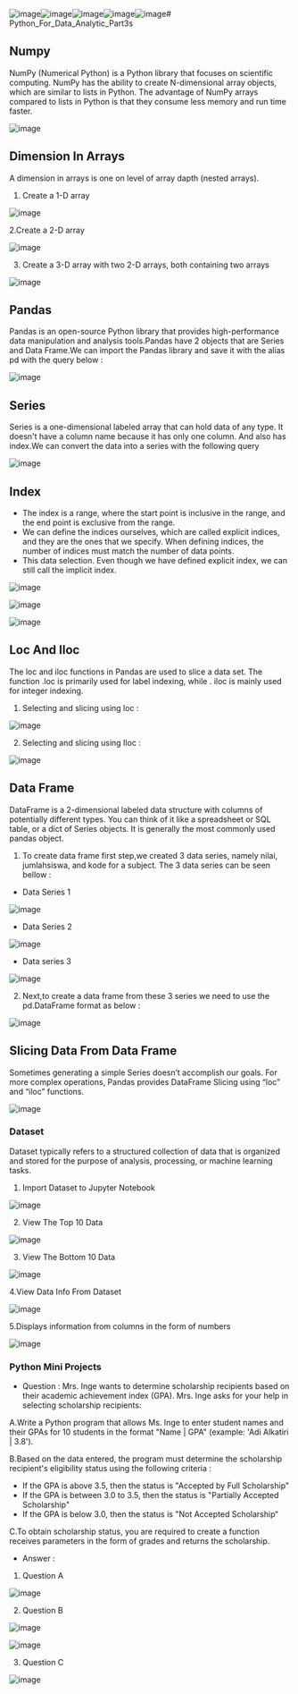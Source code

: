 ![image](https://github.com/AryantoRheynaldySaragih/Python_For_Data_Analytic_Part3s/assets/147115152/4dd63915-a40e-449c-9c1b-2250cf047629)![image](https://github.com/AryantoRheynaldySaragih/Python_For_Data_Analytic_Part3s/assets/147115152/5dba652c-86b2-4062-9350-fb49f76eaaf3)![image](https://github.com/AryantoRheynaldySaragih/Python_For_Data_Analytic_Part3s/assets/147115152/4421515a-d50e-4559-b380-d1ade9d7e00a)![image](https://github.com/AryantoRheynaldySaragih/Python_For_Data_Analytic_Part3s/assets/147115152/87b8e750-e92d-47f8-9a3c-08fae08c13d0)![image](https://github.com/AryantoRheynaldySaragih/Python_For_Data_Analytic_Part3s/assets/147115152/d969d230-6d0e-4e83-ba16-41fee20d5a3e)# Python_For_Data_Analytic_Part3s

## Numpy 

NumPy (Numerical Python) is a Python library that focuses on scientific computing. NumPy has the ability to create N-dimensional array objects, which are similar to lists in Python. The advantage of NumPy arrays compared to lists in Python is that they consume less memory and run time faster.

![image](https://github.com/AryantoRheynaldySaragih/Python_For_Data_Analytic_Part3s/assets/147115152/5c716fc1-16b4-421b-9ce8-bf7f94320d3a)

## Dimension In Arrays
A dimension in arrays is one on level of array dapth (nested arrays).

1.  Create a 1-D array
   
![image](https://github.com/AryantoRheynaldySaragih/Python_For_Data_Analytic_Part3s/assets/147115152/34f788ea-8499-4adb-a23e-1edb3d2286df)

2.Create a 2-D array

![image](https://github.com/AryantoRheynaldySaragih/Python_For_Data_Analytic_Part3s/assets/147115152/cb782272-4633-476d-bfab-afd6801bb2e7)

3.  Create a 3-D array with two 2-D arrays, both containing two arrays
   
![image](https://github.com/AryantoRheynaldySaragih/Python_For_Data_Analytic_Part3s/assets/147115152/3373fb46-0aec-4e0c-82db-d6a94c3e2cbe)

## Pandas
Pandas is an open-source Python library that provides high-performance data manipulation and analysis tools.Pandas have 2 objects that are Series and Data Frame.We can import the Pandas library and save it with the alias pd with the query below :

![image](https://github.com/AryantoRheynaldySaragih/Python_For_Data_Analytic_Part3s/assets/147115152/3143216f-8e5a-490b-afab-d520dbdd0a85)

## Series
Series is a one-dimensional labeled array that can hold data of any type. It doesn't have a column name because it has only one column. And also has index.We can convert the data into a series with the following query

![image](https://github.com/AryantoRheynaldySaragih/Python_For_Data_Analytic_Part3s/assets/147115152/a408a8d8-1c1c-494b-b1b3-706909f099be)

## Index
- The index is a range, where the start point is inclusive in the range, and the end point is exclusive from the range.
- We can define the indices ourselves, which are called explicit indices, and they are the ones that we specify. When defining indices, 
  the number of indices must match the number of data points.
- This data selection. Even though we have defined explicit index, we can still call the implicit index.

![image](https://github.com/AryantoRheynaldySaragih/Python_For_Data_Analytic_Part3s/assets/147115152/5ccdd46d-7964-4ab9-8f4d-652a16f6450b)

![image](https://github.com/AryantoRheynaldySaragih/Python_For_Data_Analytic_Part3s/assets/147115152/07de7be9-5420-4e9c-950e-c049910336cf)

![image](https://github.com/AryantoRheynaldySaragih/Python_For_Data_Analytic_Part3s/assets/147115152/93dbf216-5b6b-4073-b2f5-4c9a37cb702c)

## Loc And Iloc
The loc and iloc functions in Pandas are used to slice a data set. The function .loc is primarily used for label indexing, while . iloc is mainly used for integer indexing.

1.  Selecting and slicing using loc :
   
![image](https://github.com/AryantoRheynaldySaragih/Python_For_Data_Analytic_Part3s/assets/147115152/dc2dc08c-9651-4779-956b-9803b0009aaf)

2.  Selecting and slicing using Iloc :
   
![image](https://github.com/AryantoRheynaldySaragih/Python_For_Data_Analytic_Part3s/assets/147115152/efa2a475-bedb-440a-a0a2-1e55ee691a55)

## Data Frame
DataFrame is a 2-dimensional labeled data structure with columns of potentially different types. You can think of it like a spreadsheet or SQL table, or a dict of Series objects. It is generally the most commonly used pandas object.

1. To create data frame first step,we created 3 data series, namely nilai, jumlahsiswa, and kode for a subject. The 3 data series can be seen bellow :

- Data Series 1
  
![image](https://github.com/AryantoRheynaldySaragih/Python_For_Data_Analytic_Part3s/assets/147115152/674e0865-d744-42ce-9c96-e0824b77659f)

- Data Series 2
  
![image](https://github.com/AryantoRheynaldySaragih/Python_For_Data_Analytic_Part3s/assets/147115152/ce0069bb-b17c-41fc-8283-80d5d4ca6ed5)

- Data series 3
  
![image](https://github.com/AryantoRheynaldySaragih/Python_For_Data_Analytic_Part3s/assets/147115152/7c6da3d7-5f7b-4805-b1b9-3b39efddb453)

2.  Next,to create a data frame from these 3 series we need to use the pd.DataFrame format as below :

![image](https://github.com/AryantoRheynaldySaragih/Python_For_Data_Analytic_Part3s/assets/147115152/52786c30-4c0b-49c1-b49d-f0bd26a22617)


## Slicing Data From Data Frame
Sometimes generating a simple Series doesn’t accomplish our goals. For more complex operations, Pandas provides DataFrame Slicing using “loc” and “iloc” functions.

![image](https://github.com/AryantoRheynaldySaragih/Python_For_Data_Analytic_Part3s/assets/147115152/bc6b5040-f292-47ca-afd8-6c32cf7563d4)

### Dataset
Dataset typically refers to a structured collection of data that is organized and stored for the purpose of analysis, processing, or machine learning tasks. 

1. Import Dataset to Jupyter Notebook
   
![image](https://github.com/AryantoRheynaldySaragih/Python_For_Data_Analytic_Part3s/assets/147115152/eab5a077-29bf-4841-98e4-8a9f47b43666)

2. View The Top 10 Data
   
![image](https://github.com/AryantoRheynaldySaragih/Python_For_Data_Analytic_Part3s/assets/147115152/d5e122c7-c855-4b86-a9cc-bfa76a0ac801)

3. View The Bottom 10 Data
   
![image](https://github.com/AryantoRheynaldySaragih/Python_For_Data_Analytic_Part3s/assets/147115152/4383fe0c-7122-4f70-bdbd-45ec37044dc2)

4.View Data Info From Dataset

![image](https://github.com/AryantoRheynaldySaragih/Python_For_Data_Analytic_Part3s/assets/147115152/5d0157fe-20b6-41e9-9142-fc15dcfcec35)

5.Displays information from columns in the form of numbers

![image](https://github.com/AryantoRheynaldySaragih/Python_For_Data_Analytic_Part3s/assets/147115152/8e745029-2056-4cee-a952-57220160b8c8)


### Python Mini Projects
-  Question :
Mrs. Inge wants to determine scholarship recipients based on their academic achievement index (GPA). Mrs. Inge asks for your help in selecting scholarship recipients:

A.Write a Python program that allows Ms. Inge to enter student names and their GPAs for 10 students in the format "Name | GPA" (example: 'Adi Alkatiri | 3.8').

B.Based on the data entered, the program must determine the scholarship recipient's eligibility status using the following criteria : 
- If the GPA is above 3.5, then the status is "Accepted by Full Scholarship" 
- If the GPA is between 3.0 to 3.5, then the status is "Partially Accepted Scholarship" 
- If the GPA is below 3.0, then the status is "Not Accepted Scholarship“

C.To obtain scholarship status, you are required to create a function receives parameters in the form of grades and returns the scholarship.

-  Answer :
1.  Question A
   
![image](https://github.com/AryantoRheynaldySaragih/Python_For_Data_Analytic_Part3s/assets/147115152/78f3da6e-7af8-48bd-acfa-fa1195c2d72e)

2.  Question B
   
![image](https://github.com/AryantoRheynaldySaragih/Python_For_Data_Analytic_Part3s/assets/147115152/cab11a4b-8e65-4097-8b4d-7ca13558c227)

![image](https://github.com/AryantoRheynaldySaragih/Python_For_Data_Analytic_Part3s/assets/147115152/2121d27b-8da1-424a-b51b-248fec48e7ef)

3.  Question C
   
![image](https://github.com/AryantoRheynaldySaragih/Python_For_Data_Analytic_Part3s/assets/147115152/38a90cf4-87e0-46ed-8d15-6331aed5147c)


